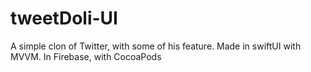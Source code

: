 # tweetDoli-UI

A simple clon of Twitter, with some of his feature.
Made in swiftUI with MVVM. In Firebase, with CocoaPods
